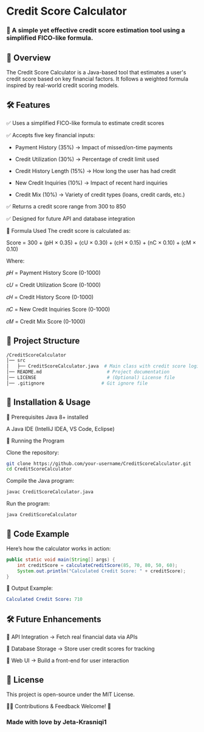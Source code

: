 # Credit Score Calculator
### 🚀 A simple yet effective credit score estimation tool using a simplified FICO-like formula.

## 📌 Overview
The Credit Score Calculator is a Java-based tool that estimates a user's credit score based on key financial factors. It follows a weighted formula inspired by real-world credit scoring models.
            
## 🛠 Features
✅ Uses a simplified FICO-like formula to estimate credit scores

✅ Accepts five key financial inputs:
                                        
- Payment History (35%) → Impact of missed/on-time payments

- Credit Utilization (30%) → Percentage of credit limit used

- Credit History Length (15%) → How long the user has had credit                   

- New Credit Inquiries (10%) → Impact of recent hard inquiries

- Credit Mix (10%) → Variety of credit types (loans, credit cards, etc.)
  
✅ Returns a credit score range from 300 to 850

✅ Designed for future API and database integration

📌 Formula Used
The credit score is calculated as:

Score = 300 + (pH × 0.35) + (cU × 0.30) + (cH × 0.15) + (nC × 0.10) + (cM × 0.10)

Where:

𝑝𝐻 = Payment History Score (0-1000)


c𝑈 = Credit Utilization Score (0-1000)

𝑐𝐻 = Credit History Score (0-1000)

𝑛𝐶 = New Credit Inquiries Score (0-1000)

𝑐𝑀 = Credit Mix Score (0-1000)

## 📂 Project Structure
```bash
/CreditScoreCalculator
│── src
│   ├── CreditScoreCalculator.java  # Main class with credit score logic
│── README.md                        # Project documentation
│── LICENSE                          # (Optional) License file
│── .gitignore                     # Git ignore file
```
## 🚀 Installation & Usage
🔹 Prerequisites
Java 8+ installed

A Java IDE (IntelliJ IDEA, VS Code, Eclipse)

🔹 Running the Program

Clone the repository:

```sh
git clone https://github.com/your-username/CreditScoreCalculator.git
cd CreditScoreCalculator
```
Compile the Java program:

```sh
javac CreditScoreCalculator.java
```
Run the program:

```sh
java CreditScoreCalculator
```
## 📌 Code Example
Here’s how the calculator works in action:

```java
public static void main(String[] args) {
    int creditScore = calculateCreditScore(85, 70, 80, 50, 60);
    System.out.println("Calculated Credit Score: " + creditScore);
}
```
📝 Output Example:
```yaml
Calculated Credit Score: 710
```
## 🛠 Future Enhancements

📌 API Integration → Fetch real financial data via APIs

📌 Database Storage → Store user credit scores for tracking

📌 Web UI → Build a front-end for user interaction

## 📜 License
This project is open-source under the MIT License.

👨‍💻 Contributions & Feedback Welcome! 🚀

### Made with love by Jeta-Krasniqi1

